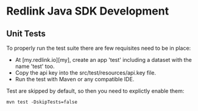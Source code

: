 # Redlink Java SDK Development

## Unit Tests

To properly run the test suite there are few requisites need to be in place:

* At [my.redlink.io][my], create an app 'test' including a dataset with the name 'test' too.
* Copy the api key into the src/test/resources/api.key file.
* Run the test with Maven or any compatible IDE.

Test are skipped by default, so then you need to explictly enable them:

    mvn test -DskipTests=false

